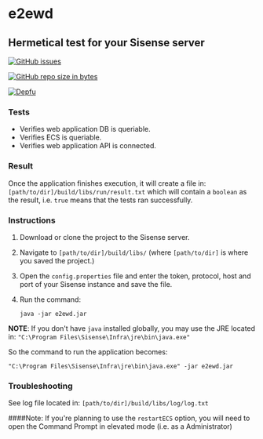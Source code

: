 # e2ewd
## Hermetical test for your Sisense server

[![GitHub issues](https://img.shields.io/github/issues/kbbgl/e2ewd.svg?style=plastic)](https://github.com/kbbgl/e2ewd/issues)

[![GitHub repo size in bytes](https://img.shields.io/github/repo-size/badges/shields.svg)](https://github.com/kbbgl/e2ewd)

[![Depfu](https://img.shields.io/depfu/depfu/example-ruby.svg)](https://github.com/kbbgl/e2ewd)


### Tests 

* Verifies web application DB is queriable.
* Verifies ECS is queriable.
* Verifies web application API is connected.

### Result
Once the application finishes execution, it will create a file in:
`[path/to/dir]/build/libs/run/result.txt`
which will contain a `boolean` as the result, i.e. `true` means that the tests ran successfully.

### Instructions
1) Download or clone the project to the Sisense server. 
2) Navigate to `[path/to/dir]/build/libs/` (where `[path/to/dir]` is where you saved the project.)
3) Open the `config.properties` file and enter the token, protocol, host and port of your Sisense instance and save the file.
4) Run the command:  

    `java -jar e2ewd.jar`
    
**NOTE**: If you don't have `java` installed globally, you may use the JRE located in:
`"C:\Program Files\Sisense\Infra\jre\bin\java.exe"`

So the command to run the application becomes:

    "C:\Program Files\Sisense\Infra\jre\bin\java.exe" -jar e2ewd.jar
    
### Troubleshooting
See log file located in:
`[path/to/dir]/build/libs/log/log.txt`

####Note:
If you're planning to use the `restartECS` option, you will need to open the Command Prompt in elevated mode (i.e. as a Administrator)